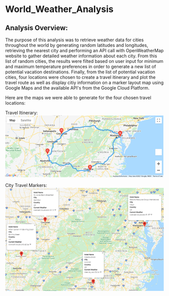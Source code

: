 # World_Weather_Analysis

## Analysis Overview:
The purpose of this analysis was to retrieve weather data for cities throughout the world by generating random latitudes and longitudes, retrieving the nearest city and performing an API call with OpenWeatherMap website to gather detailed weather information about each city. From this list of random cities, the results were filted based on user input for minimum and maximum temperature preferences in order to generate a new list of potential vacation destinations. Finally, from the list of potential vacation cities, four locations were chosen to create a travel itinerary and plot the travel route as well as display citiy information on a marker layout map using Google Maps and the available API's from the Google Cloud Platform.

Here are the maps we were able to generate for the four chosen travel locations:

Travel Itinerary:
![Travel Itinerary](https://github.com/jmueller187/World_Weather_Analysis/blob/main/Vacation_Itinerary/WeatherPy_travel_map.png)

City Travel Markers:
![Travel Markers](https://github.com/jmueller187/World_Weather_Analysis/blob/main/Vacation_Itinerary/WeatherPy_travel_map_markers.png)
